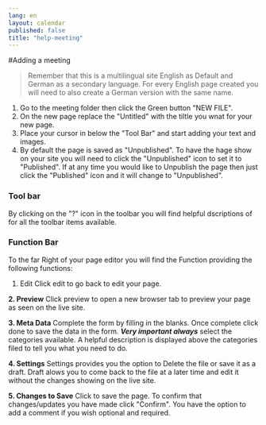 ```yaml
---
lang: en
layout: calendar
published: false
title: "help-meeting"
---
```




#Adding a meeting

>  Remember that this is a multilingual site English as Default and German as a secondary language. For every English page created you will need to also create a German version with the same name.

1. Go to the meeting folder then click the Green button "NEW FILE". 
2. On the new page replace the "Untitled" with the tiltle you wnat for your new page.
3. Place your cursor in below the "Tool Bar" and start adding your text and images.
4. By default the page is saved as "Unpublished". To have the hage show on your site you will need to click the "Unpublished" icon to set it to "Published". If at any time you would like to Unpublish the page then just click the "Published" icon and it will change to "Unpublished".

### Tool bar
By clicking on the "?" icon in the toolbar you will find helpful dscriptions of for all the toolbar items available. 

### Function Bar
To the far Right of your page editor you will find the Function providing the following functions:
1. Edit
Click edit to go back to edit your page.

**2. Preview**
Click preview to open a new browser tab to preview your page as seen on the live site.

**3. Meta Data**
Complete the form by filling in the blanks. Once complete click done to save the data in the form. _**Very important always**_ select the categories available. A helpful description is displayed above the categories filed to tell you what you need to do.

**4. Settings**
Settings provides you the option to Delete the file or save it as a draft. Draft alows you to come back to the file at a later time and edit it without the changes showing on the live site.

**5. Changes to Save**
Click to save the page. To confirm that changes/updates you have made click "Confirm". You have the option to add a comment if you wish optional and required.
